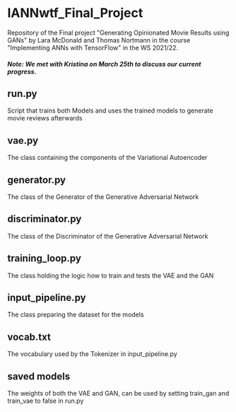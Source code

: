 # IANNwtf_Final_Project

Repository of the Final project "Generating Opinionated Movie Results using GANs" by Lara McDonald and Thomas Nortmann in the course "Implementing ANNs with TensorFlow" in the WS 2021/22.

##### Note: We met with Kristina on March 25th to discuss our current progress. 

## run.py
Script that trains both Models and uses the trained models to generate movie reviews afterwards

## vae.py
The class containing the components of the Variational Autoencoder

## generator.py
The class of the Generator of the Generative Adversarial Network

## discriminator.py
The class of the Discriminator of the Generative Adversarial Network

## training_loop.py
The class holding the logic how to train and tests the VAE and the GAN

## input_pipeline.py
The class preparing the dataset for the models

## vocab.txt
The vocabulary used by the Tokenizer in input_pipeline.py

## saved models
The weights of both the VAE and GAN, can be used by setting train_gan and train_vae to false in run.py

